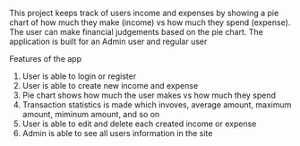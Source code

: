 This project keeps track of users income and expenses by showing a pie chart of how much they make (income) vs how much they spend (expense). The user can make financial judgements based on the pie chart.
The application is built for an Admin user and regular user

Features of the app

1. User is able to login or register
2. User is able to create new income and expense
3. Pie chart shows how much the user makes vs how much they spend
4. Transaction statistics is made which invoves, average amount, maximum amount, miminum amount, and so on
5. User is able to edit and delete each created income or expense
6. Admin is able to see all users information in the site
